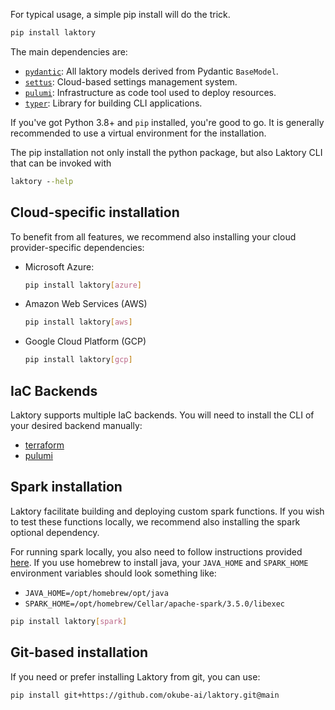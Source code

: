 For typical usage, a simple pip install will do the trick.

```bash
pip install laktory
```

The main dependencies are:

* [`pydantic`](https://pypi.org/project/pydantic/): All laktory models derived from Pydantic `BaseModel`.
* [`settus`](https://pypi.org/project/settus/): Cloud-based settings management system.
* [`pulumi`](https://pypi.org/project/pulumi/): Infrastructure as code tool used to deploy resources.
* [`typer`](https://pypi.org/project/typer/): Library for building CLI applications. 
 

If you've got Python 3.8+ and `pip` installed, you're good to go. 
It is generally recommended to use a virtual environment for the installation. 

The pip installation not only install the python package, but also Laktory CLI that can be invoked with
```cmd
laktory --help
```

## Cloud-specific installation
To benefit from all features, we recommend also installing your cloud provider-specific dependencies:

* Microsoft Azure: 
    ```bash
    pip install laktory[azure]
    ```

* Amazon Web Services (AWS)
    ```bash
    pip install laktory[aws]
    ```

* Google Cloud Platform (GCP)
    ```bash
    pip install laktory[gcp]
    ```

## IaC Backends
Laktory supports multiple IaC backends. You will need to install the CLI of your desired backend manually:

* [terraform](https://developer.hashicorp.com/terraform/tutorials/aws-get-started/install-cli)
* [pulumi](https://www.pulumi.com/docs/install/)

## Spark installation
Laktory facilitate building and deploying custom spark functions. 
If you wish to test these functions locally, we recommend also installing the spark optional dependency.

For running spark locally, you also need to follow instructions provided [here](https://www.machinelearningplus.com/pyspark/install-pyspark-on-mac/). 
If you use homebrew to install java, your `JAVA_HOME` and `SPARK_HOME` environment variables should look something like:
* `JAVA_HOME=/opt/homebrew/opt/java`
* `SPARK_HOME=/opt/homebrew/Cellar/apache-spark/3.5.0/libexec`


```bash
pip install laktory[spark]
```

## Git-based installation
If you need or prefer installing Laktory from git, you can use:
```bash
pip install git+https://github.com/okube-ai/laktory.git@main
```

